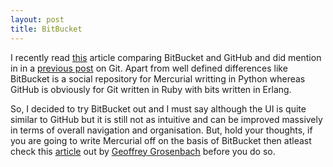```yaml
---
layout: post
title: BitBucket
---
```


I recently read [this](<http://dev.pocoo.org/~mitsuhiko/github-vs-bitbucket/bitbucket.html>) article comparing BitBucket and GitHub and did mention in in a [previous post](<http://www.andhapp.com/blog/2009/10/27/some-useful-git-commands/>) on Git. Apart from well defined differences like BitBucket is a social repository for Mercurial writting in Python whereas GitHub is obviously for Git written in Ruby with bits written in Erlang.

So, I decided to try BitBucket out and I must say although the UI is quite similar to GitHub but it is still not as intuitive and can be improved massively in terms of overall navigation and organisation. But, hold your thoughts, if you are going to write Mercurial off on the basis of BitBucket then atleast check this [article](<http://nubyonrails.com/articles/five-features-from-mercurial-that-would-make-git-suck-less>) out by [Geoffrey Grosenbach](<http://nubyonrails.com>) before you do so.